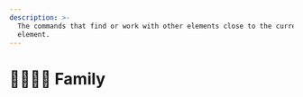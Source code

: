 ```yaml
---
description: >-
  The commands that find or work with other elements close to the current
  element.
---
```


# 👨👩👧👦 Family

